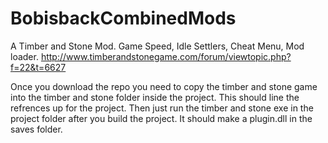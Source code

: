 # BobisbackCombinedMods
A Timber and Stone Mod. Game Speed, Idle Settlers, Cheat Menu, Mod loader. http://www.timberandstonegame.com/forum/viewtopic.php?f=22&t=6627

Once you download the repo you need to copy the timber and stone game into the timber and stone folder inside the project. This should line the refrences up for the project. Then just run the timber and stone exe in the project folder after you build the project. It should make a plugin.dll in the saves folder.
